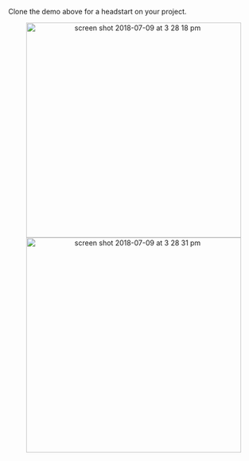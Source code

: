
Clone the demo above for a headstart on your project.  



<p align="center">

<img width="432" height=”600” alt="screen shot 2018-07-09 at 3 28 18 pm" src="https://user-images.githubusercontent.com/41017424/42475457-4f39e99e-8390-11e8-82c0-3a5fdbd6a6d7.png">

<img width="432" height=”600” alt="screen shot 2018-07-09 at 3 28 31 pm" src="https://user-images.githubusercontent.com/41017424/42475459-50302994-8390-11e8-8de0-4ab5c419993e.png">

</p>




 




